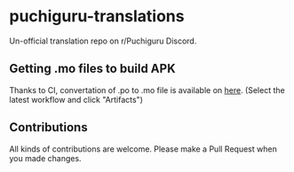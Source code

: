 # puchiguru-translations

Un-official translation repo on r/Puchiguru Discord.

## Getting .mo files to build APK

Thanks to CI, convertation of .po to .mo file is available on [here](https://circleci.com/gh/So-chiru/puchiguru-translations/). (Select the latest workflow and click "Artifacts")

## Contributions

All kinds of contributions are welcome. Please make a Pull Request when you made changes.
